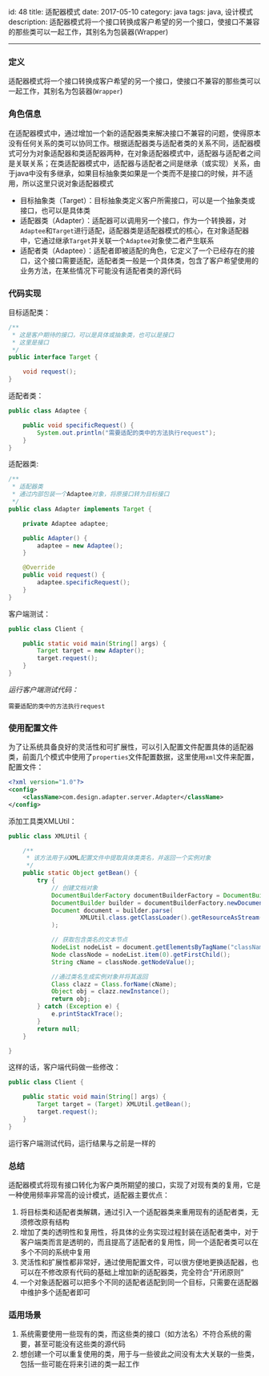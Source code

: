 id: 48
title: 适配器模式
date: 2017-05-10
category: java
tags: java, 设计模式
description: 适配器模式将一个接口转换成客户希望的另一个接口，使接口不兼容的那些类可以一起工作，其别名为包装器(Wrapper)

------
### 定义
适配器模式将一个接口转换成客户希望的另一个接口，使接口不兼容的那些类可以一起工作，其别名为包装器(`Wrapper`)

### 角色信息
在适配器模式中，通过增加一个新的适配器类来解决接口不兼容的问题，使得原本没有任何关系的类可以协同工作。根据适配器类与适配者类的关系不同，适配器模式可分为对象适配器和类适配器两种，在对象适配器模式中，适配器与适配者之间是关联关系；在类适配器模式中，适配器与适配者之间是继承（或实现）关系，由于java中没有多继承，如果目标抽象类如果是一个类而不是接口的时候，并不适用，所以这里只说对象适配器模式

* 目标抽象类（Target）：目标抽象类定义客户所需接口，可以是一个抽象类或接口，也可以是具体类
* 适配器类（Adapter）：适配器可以调用另一个接口，作为一个转换器，对`Adaptee`和`Target`进行适配，适配器类是适配器模式的核心，在对象适配器中，它通过继承`Target`并关联一个`Adaptee`对象使二者产生联系
* 适配者类（Adaptee）：适配者即被适配的角色，它定义了一个已经存在的接口，这个接口需要适配，适配者类一般是一个具体类，包含了客户希望使用的业务方法，在某些情况下可能没有适配者类的源代码

### 代码实现

目标适配类：
```java
/**
 * 这是客户期待的接口，可以是具体或抽象类，也可以是接口
 * 这里是接口
 */
public interface Target {

    void request();
}
```

适配者类：
```java
public class Adaptee {

    public void specificRequest() {
        System.out.println("需要适配的类中的方法执行request");
    }
}
```

适配器类:
```java
/**
 * 适配器类
 * 通过内部包装一个Adaptee对象，将原接口转为目标接口
 */
public class Adapter implements Target {

    private Adaptee adaptee;

    public Adapter() {
        adaptee = new Adaptee();
    }

    @Override
    public void request() {
        adaptee.specificRequest();
    }
}
```

客户端测试：
```java
public class Client {

    public static void main(String[] args) {
        Target target = new Adapter();
        target.request();
    }
}
```

*运行客户端测试代码：*
```
需要适配的类中的方法执行request
```

### 使用配置文件
为了让系统具备良好的灵活性和可扩展性，可以引入配置文件配置具体的适配器类，前面几个模式中使用了`properties`文件配置数据，这里使用`xml`文件来配置，配置文件：
```xml
<?xml version="1.0"?>
<config>
    <className>com.design.adapter.server.Adapter</className>
</config>
```

添加工具类XMLUtil：
```java
public class XMLUtil {

    /**
     * 该方法用于从XML配置文件中提取具体类类名，并返回一个实例对象
     */
    public static Object getBean() {
        try {
            // 创建文档对象
            DocumentBuilderFactory documentBuilderFactory = DocumentBuilderFactory.newInstance();
            DocumentBuilder builder = documentBuilderFactory.newDocumentBuilder();
            Document document = builder.parse(
                    XMLUtil.class.getClassLoader().getResourceAsStream("config/Config.xml")
            );

            // 获取包含类名的文本节点
            NodeList nodeList = document.getElementsByTagName("className");
            Node classNode = nodeList.item(0).getFirstChild();
            String cName = classNode.getNodeValue();

            //通过类名生成实例对象并将其返回
            Class clazz = Class.forName(cName);
            Object obj = clazz.newInstance();
            return obj;
        } catch (Exception e) {
            e.printStackTrace();
        }
        return null;
    }

}
```

这样的话，客户端代码做一些修改：
```java
public class Client {

    public static void main(String[] args) {
        Target target = (Target) XMLUtil.getBean();
        target.request();
    }
}
```

运行客户端测试代码，运行结果与之前是一样的

### 总结
适配器模式将现有接口转化为客户类所期望的接口，实现了对现有类的复用，它是一种使用频率非常高的设计模式，适配器主要优点：
1. 将目标类和适配者类解耦，通过引入一个适配器类来重用现有的适配者类，无须修改原有结构
2. 增加了类的透明性和复用性，将具体的业务实现过程封装在适配者类中，对于客户端类而言是透明的，而且提高了适配者的复用性，同一个适配者类可以在多个不同的系统中复用
3. 灵活性和扩展性都非常好，通过使用配置文件，可以很方便地更换适配器，也可以在不修改原有代码的基础上增加新的适配器类，完全符合“开闭原则”
4. 一个对象适配器可以把多个不同的适配者适配到同一个目标，只需要在适配器中维护多个适配者即可

### 适用场景
1. 系统需要使用一些现有的类，而这些类的接口（如方法名）不符合系统的需要，甚至可能没有这些类的源代码
2. 想创建一个可以重复使用的类，用于与一些彼此之间没有太大关联的一些类，包括一些可能在将来引进的类一起工作
